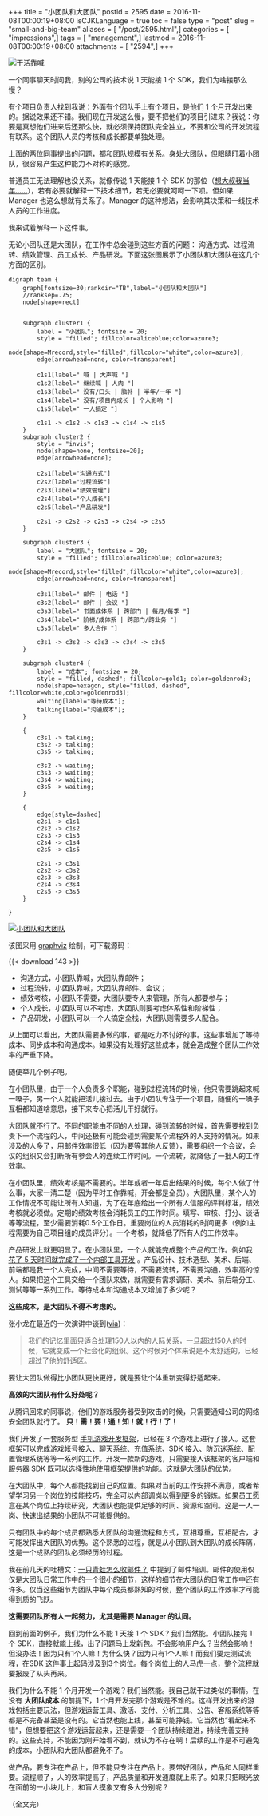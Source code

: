 +++
title = "小团队和大团队"
postid = 2595
date = 2016-11-08T00:00:19+08:00
isCJKLanguage = true
toc = false
type = "post"
slug = "small-and-big-team"
aliases = [ "/post/2595.html",]
categories = [ "impressions",]
tags = [ "management",]
lastmod = 2016-11-08T00:00:19+08:00
attachments = [ "2594",]
+++


![干活靠喊][51]

一个同事聊天时问我，别的公司的技术说 1 天能接 1 个 SDK，我们为啥接那么慢？

有个项目负责人找到我说：外面有个团队手上有个项目，是他们 1 个月开发出来的。据说效果还不错。我们现在开发这么慢，要不把他们的项目引进来？我说：你要是真想他们进来后还那么快，就必须保持团队完全独立，不要和公司的开发流程有联系。这个团队人员的考核和成长都要单独处理。

上面的两位同事提出的问题，都和团队规模有关系。身处大团队，但眼睛盯着小团队，很容易产生这种能力不对称的感觉。

普通员工无法理解也没关系，就像传说 1 天能接 1 个 SDK 的那位（[想大叔我当年……][1]），若有必要就解释一下技术细节，若无必要就呵呵一下呗。但如果 Manager 也这么想就有关系了。Manager 的这种想法，会影响其决策和一线技术人员的工作进度。

我来试着解释一下这件事。 <!--more-->

无论小团队还是大团队，在工作中总会碰到这些方面的问题： 沟通方式、过程流转、绩效管理、员工成长、产品研发。下面这张图展示了小团队和大团队在这几个方面的区别。


``` #graphviz team
digraph team {
    graph[fontsize=30;rankdir="TB",label="小团队和大团队"]
    //ranksep=.75; 
    node[shape=rect]


    subgraph cluster1 {
        label = "小团队"; fontsize = 20;
        style = "filled"; fillcolor=aliceblue;color=azure3;
        node[shape=Mrecord,style="filled",fillcolor="white",color=azure3];
        edge[arrowhead=none, color=transparent]

        c1s1[label=" 喊 | 大声喊 "]
        c1s2[label=" 继续喊 | 人肉 "]
        c1s3[label=" 没有/口头 | 脑补 | 半年/一年 "]
        c1s4[label=" 没有/项目内成长 | 个人影响 "]
        c1s5[label=" 一人搞定 "]

        c1s1 -> c1s2 -> c1s3 -> c1s4 -> c1s5
    }
    subgraph cluster2 {
        style = "invis";
        node[shape=none, fontsize=20];
        edge[arrowhead=none];

        c2s1[label="沟通方式"]
        c2s2[label="过程流转"]
        c2s3[label="绩效管理"]
        c2s4[label="个人成长"]
        c2s5[label="产品研发"]

        c2s1 -> c2s2 -> c2s3 -> c2s4 -> c2s5
    }

    subgraph cluster3 {
        label = "大团队"; fontsize = 20;
        style = "filled"; fillcolor=aliceblue; color=azure3;
        node[shape=Mrecord,style="filled",fillcolor="white",color=azure3];
        edge[arrowhead=none, color=transparent]

        c3s1[label=" 邮件 | 电话 "]
        c3s2[label=" 邮件 | 会议 "]
        c3s3[label=" 书面成体系 | 跨部门 | 每月/每季 "]
        c3s4[label=" 阶梯/成体系 | 跨部门/跨业务 "]
        c3s5[label=" 多人合作 "]

        c3s1 -> c3s2 -> c3s3 -> c3s4 -> c3s5
    }

    subgraph cluster4 {
        label = "成本"; fontsize = 20;
        style = "filled, dashed"; fillcolor=gold1; color=goldenrod3;
        node[shape=hexagon, style="filled, dashed", fillcolor=white,color=goldenrod3];
        waiting[label="等待成本"];
        talking[label="沟通成本"];
    }

    {
        c3s1 -> talking;
        c3s2 -> talking;
        c3s5 -> talking;

        c3s2 -> waiting;
        c3s3 -> waiting;
        c3s4 -> waiting;
        c3s5 -> waiting;
    }

    {
        edge[style=dashed]
        c2s1 -> c1s1
        c2s2 -> c1s2
        c2s3 -> c1s3
        c2s4 -> c1s4
        c2s5 -> c1s5

        c2s1 -> c3s1
        c2s2 -> c3s2
        c2s3 -> c3s3
        c2s4 -> c3s4
        c2s5 -> c3s5
    }

}

```
[![小团队和大团队][52]][52]

该图采用 [graphviz][2] 绘制，可下载源码：

{{< download 143 >}}

- 沟通方式，小团队靠喊，大团队靠邮件；
- 过程流转，小团队靠喊，大团队靠邮件、会议；
- 绩效考核，小团队不需要，大团队要专人来管理，所有人都要参与；
- 个人成长，小团队可以不考虑，大团队则要考虑体系性和阶梯性；
- 产品研发，小团队可以一个人搞定全栈，大团队则需要多人配合。

从上面可以看出，大团队需要多做的事，都是吃力不讨好的事。这些事增加了等待成本、同步成本和沟通成本。如果没有处理好这些成本，就会造成整个团队工作效率的严重下降。

随便举几个例子吧。

在小团队里，由于一个人负责多个职能，碰到过程流转的时候，他只需要跳起来喊一嗓子，另一个人就能把活儿接过去。由于小团队专注于一个项目，随便的一嗓子互相都知道啥意思，接下来专心把活儿干好就行。

大团队就不行了。不同的职能由不同的人处理，碰到流转的时候，首先需要找到负责下一个流程的人，中间还极有可能会碰到需要某个流程外的人支持的情况。如果涉及的人多了，用邮件效率很低（因为要等其他人反馈），需要组织一个会议，会议的组织又会打断所有参会人的连续工作时间。一个流转，就降低了一批人的工作效率。

在小团队里，绩效考核是不需要的。半年或者一年后出结果的时候，每个人做了什么事，大家一清二楚（因为平时工作靠喊，开会都是全员）。大团队里，某个人的工作情况不可能让所有人知道，为了在年底给出一个所有人信服的评判标准，绩效考核就必须做。定期的绩效考核会消耗员工的工作时间。填写、审核、打分、谈话等等流程，至少需要消耗0.5个工作日。重要岗位的人员消耗的时间更多（例如主程需要为自己项目组的成员评分）。一个考核，就降低了所有人的工作效率。

产品研发上就更明显了。在小团队里，一个人就能完成整个产品的工作。例如我 [花了 5 天时间就完成了一个内部工具开发][4] 。产品设计、技术选型、美术、后端、前端都是我一个人完成，中间不需要等待，不需要流转，不需要沟通，效率高的惊人。如果把这个工具交给一个团队来做，就需要有需求调研、美术、前后端分工、测试等等一系列工作。等待成本和沟通成本又增加了多少呢？

**这些成本，是大团队不得不考虑的。**

张小龙在最近的一次演讲中谈到([via][3])：

> 我们的记忆里面只适合处理150人以内的人际关系，一旦超过150人的时候，它就变成一个社会化的组织。这个时候对个体来说是不太舒适的，已经超过了他的舒适区。

要让大团队做得比小团队更快更好，就是要让个体重新变得舒适起来。

**高效的大团队有什么好处呢？**

从腾讯回来的同事说，他们的游戏服务器受到攻击的时候，只需要通知公司的网络安全团队就行了。 **只！需！要！通！知！就！行！了！**

我们开发了一套服务型 [手机游戏开发框架][5]，已经在 3 个游戏上进行了接入。这套框架可以完成游戏帐号接入、聊天系统、充值系统、SDK 接入、防沉迷系统、配置管理系统等等一系列的工作。开发一款新的游戏，只需要接入该框架的客户端和服务器 SDK 既可以选择性地使用框架提供的功能。这就是大团队的优势。

在大团队中，每个人都能找到自己的位置。如果对当前的工作安排不满意，或者希望学习另一个岗位的技能技巧，完全可以内部调岗以得到更多的锻炼。如果员工愿意在某个岗位上持续研究，大团队也能提供足够的时间、资源和空间。这是一人一岗、快速出结果的小团队不可能提供的。

只有团队中的每个成员都熟悉大团队的沟通流程和方式，互相尊重，互相配合，才可能发挥出大团队的优势。这个熟悉的过程，就是从小团队到大团队的成长阵痛，这是一个成熟的团队必须经历的过程。

我在前几天的吐槽文：[一只青蛙怎么收邮件？][6] 中提到了邮件培训。邮件的使用仅仅是大团队日常工作中的一个很小的细节，这样的细节在大团队的日常工作中还有许多。仅当这些细节为团队中每个成员都熟知的时候，整个团队的工作效率才可能得到质的飞跃。

**这需要团队所有人一起努力，尤其是需要 Manager 的认同。**


回到前面的例子，我们为什么不能 1 天接 1 个 SDK？我们当然能。小团队接完 1 个 SDK，直接就能上线，出了问题马上发新包。不会影响用户么？当然会影响！但没办法！因为只有1个人嘛！为什么快？因为只有1个人嘛！而我们要走测试流程，在SDK 这件事上起码涉及到3个岗位。每个岗位上的人马虎一点，整个流程就要报废了从头再来。

我们为什么不能 1 个月开发一个游戏？我们当然能。我自己就干过类似的事情。在没有 **大团队成本** 的前提下，1 个月开发完那个游戏是不难的。这样开发出来的游戏包括主要玩法，但游戏运营工具、激活、支付、分析工具、公告、客服系统等等都是不完备甚至是没有的。它当然也能上线，甚至可能挣钱。它当然也“看起来不错”，但想要把这个游戏运营起来，还是需要一个团队持续跟进，持续完善支持的。这些支持，不能因为刚开始看不到，就认为不存在啊！后续的工作是不可避免的成本，小团队和大团队都避免不了。

做产品，要专注在产品上，但不能只专注在产品上。要带好团队，产品和人同样重要。流程顺了，人的效率提高了，产品质量和开发速度就上来了。如果只把眼光放在面前的一小块儿上，和盲人摸象又有多大分别呢？

（全文完）

[1]: https://blog.zengrong.net/platform-anes/
[2]: https://blog.zengrong.net/tag/graphviz/
[3]: http://money.163.com/16/1029/17/C4IHQ352002580S6.html
[4]: https://blog.zengrong.net/post/2588.html
[5]: https://blog.zengrong.net/post/2396.html
[6]: https://blog.zengrong.net/post/2592.html
[51]: /uploads/2016/11/shout.jpg
[52]: /uploads/2016/11/draft_3-graphviz-0.png

